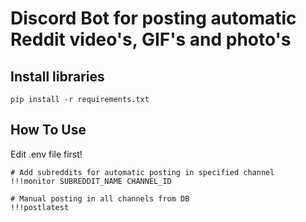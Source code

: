 # Discord Bot for posting automatic Reddit video's, GIF's and photo's

## Install libraries
```
pip install -r requirements.txt
```

## How To Use
Edit .env file first!

```
# Add subreddits for automatic posting in specified channel
!!!monitor SUBREDDIT_NAME CHANNEL_ID

# Manual posting in all channels from DB
!!!postlatest
```
